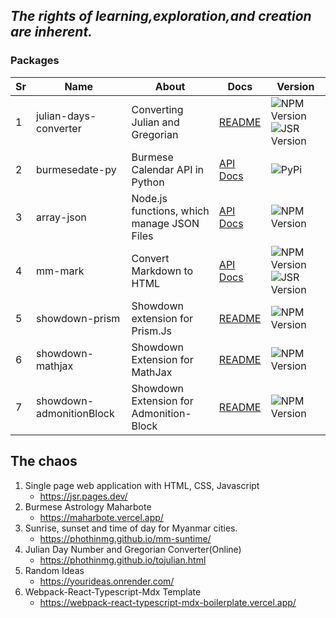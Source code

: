 

## _The  rights of learning,exploration,and creation  are inherent._






### Packages

| Sr| Name | About | Docs | Version |
|---| ---- | ---- | ---- | ----- |
| 1 | julian-days-converter | Converting Julian and Gregorian  | [README](https://github.com/hinthar/julian-days-converter/blob/main/README.md)| ![NPM Version](https://img.shields.io/npm/v/%40hinthar%2Fjulian-days-converter?style=plastic) ![JSR Version](https://img.shields.io/jsr/v/%40hinthar/julian-days-converter?style=plastic) |
| 2 | burmesedate-py | Burmese Calendar API in Python | [API Docs](https://phothinmg.github.io/burmesedate-py/burmesedate.html) | ![PyPi](https://img.shields.io/pypi/v/burmesedate?style=plastic) |
| 3 | array-json |  Node.js functions, which manage JSON Files | [API Docs](https://phothinmg.github.io/array-json/) | ![NPM Version](https://img.shields.io/npm/v/array-json?style=plastic) |
| 4 | mm-mark   | Convert Markdown to HTML | [API Docs](https://phothinmg.github.io/mm-mark/) | ![NPM Version](https://img.shields.io/npm/v/mm-mark?style=plastic) ![JSR Version](https://img.shields.io/jsr/v/%40ptm/mm-mark?style=plastic) |
| 5 | showdown-prism | Showdown extension for Prism.Js | [README](https://github.com/phothinmg/showdown-prism/blob/main/README.md) | ![NPM Version](https://img.shields.io/npm/v/showdown-prism?style=plastic) |
| 6 | showdown-mathjax | Showdown Extension for MathJax | [README](https://github.com/phothinmg/showdown-mathjax/blob/main/README.md) |![NPM Version](https://img.shields.io/npm/v/showdown-mathjax?style=plastic) |
| 7 |  showdown-admonitionBlock | Showdown Extension for Admonition-Block | [README](https://github.com/phothinmg/showdown-admonitionBlock/blob/main/README.md) | ![NPM Version](https://img.shields.io/npm/v/showdown-admonitionblock?style=plastic)|




  
## The chaos 

1. Single page web application with HTML, CSS, Javascript
   - https://jsr.pages.dev/
2. Burmese Astrology Maharbote
   - https://maharbote.vercel.app/
3. Sunrise, sunset and time of day for Myanmar cities.
   - https://phothinmg.github.io/mm-suntime/
4. Julian Day Number and Gregorian Converter(Online)
   - https://phothinmg.github.io/tojulian.html
5. Random Ideas
   - https://yourideas.onrender.com/
6. Webpack-React-Typescript-Mdx Template
   - https://webpack-react-typescript-mdx-boilerplate.vercel.app/
 






